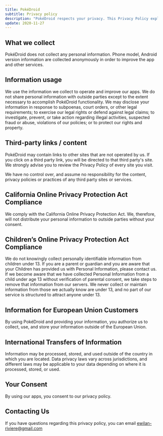 ```yaml
---
title: PokéDroid
subtitle: Privacy policy
description: "PokéDroid respects your privacy. This Privacy Policy explains how PokéDroid collects, uses, and transfers your information, and how you can control the use of the information that PokéDroid collects."
update: 2020-11-27
---
```


## What we collect

PokéDroid does not collect any personal information.
Phone model, Android version information are collected anonymously in order to improve the app and other services.

## Information usage

We use the information we collect to operate and improve our apps.
We do not share personal information with outside parties except to the extent necessary to accomplish PokéDroid functionality.
We may disclose your information in response to subpoenas, court orders, or other legal requirements; to exercise our legal rights or defend against legal claims; to investigate, prevent, or take action regarding illegal activities, suspected fraud or abuse, violations of our policies; or to protect our rights and property.

## Third-party links / content

PokéDroid may contain links to other sites that are not operated by us. If you click on a third party link, you will be directed to that third party's site. We strongly advise you to review the Privacy Policy of every site you visit.

We have no control over, and assume no responsibility for the content, privacy policies or practices of any third party sites or services.

## California Online Privacy Protection Act Compliance

We comply with the California Online Privacy Protection Act. We, therefore, will not distribute your personal information to outside parties without your consent.

## Children’s Online Privacy Protection Act Compliance

We do not knowingly collect personally identifiable information from children under 13. If you are a parent or guardian and you are aware that your Children has provided us with Personal Information, please contact us. If we become aware that we have collected Personal Information from a child under age 13 without verification of parental consent, we take steps to remove that information from our servers.
We never collect or maintain information from those we actually know are under 13, and no part of our service is structured to attract anyone under 13.

## Information for European Union Customers

By using PokéDroid and providing your information, you authorize us to collect, use, and store your information outside of the European Union.

## International Transfers of Information

Information may be processed, stored, and used outside of the country in which you are located. Data privacy laws vary across jurisdictions, and different laws may be applicable to your data depending on where it is processed, stored, or used.

## Your Consent

By using our apps, you consent to our privacy policy.

## Contacting Us

If you have questions regarding this privacy policy, you can email ewilan-riviere@gmail.com
